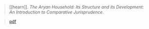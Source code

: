 > [[hearn]]. *The Aryan Household: Its Structure and its Development: An Introduction to Comparative Jurisprudence*. 

> [pdf](a/w-hearn1879.pdf)